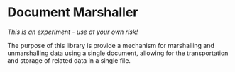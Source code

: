 # Document Marshaller

*This is an experiment - use at your own risk!*

The purpose of this library is provide a mechanism for marshalling and unmarshalling data using a single document, allowing for the transportation and storage of related data in a single file.
